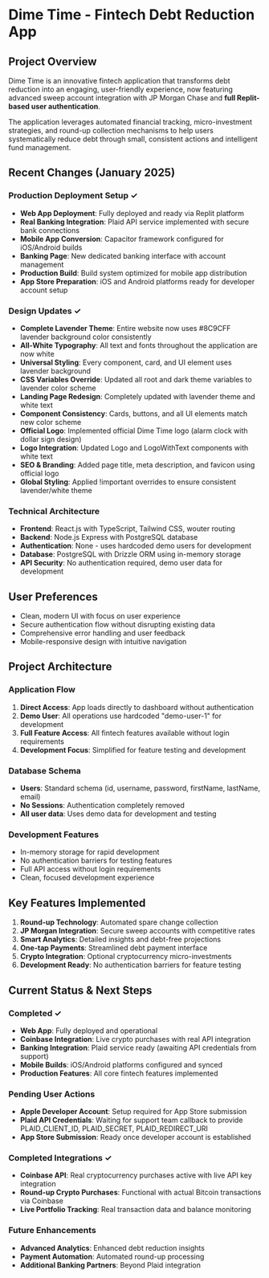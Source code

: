 # Dime Time - Fintech Debt Reduction App

## Project Overview
Dime Time is an innovative fintech application that transforms debt reduction into an engaging, user-friendly experience, now featuring advanced sweep account integration with JP Morgan Chase and **full Replit-based user authentication**.

The application leverages automated financial tracking, micro-investment strategies, and round-up collection mechanisms to help users systematically reduce debt through small, consistent actions and intelligent fund management.

## Recent Changes (January 2025)

### Production Deployment Setup ✓
- **Web App Deployment**: Fully deployed and ready via Replit platform
- **Real Banking Integration**: Plaid API service implemented with secure bank connections
- **Mobile App Conversion**: Capacitor framework configured for iOS/Android builds
- **Banking Page**: New dedicated banking interface with account management
- **Production Build**: Build system optimized for mobile app distribution
- **App Store Preparation**: iOS and Android platforms ready for developer account setup

### Design Updates ✓
- **Complete Lavender Theme**: Entire website now uses #8C9CFF lavender background color consistently
- **All-White Typography**: All text and fonts throughout the application are now white
- **Universal Styling**: Every component, card, and UI element uses lavender background
- **CSS Variables Override**: Updated all root and dark theme variables to lavender color scheme
- **Landing Page Redesign**: Completely updated with lavender theme and white text
- **Component Consistency**: Cards, buttons, and all UI elements match new color scheme
- **Official Logo**: Implemented official Dime Time logo (alarm clock with dollar sign design)
- **Logo Integration**: Updated Logo and LogoWithText components with white text
- **SEO & Branding**: Added page title, meta description, and favicon using official logo
- **Global Styling**: Applied !important overrides to ensure consistent lavender/white theme

### Technical Architecture
- **Frontend**: React.js with TypeScript, Tailwind CSS, wouter routing
- **Backend**: Node.js Express with PostgreSQL database
- **Authentication**: None - uses hardcoded demo users for development
- **Database**: PostgreSQL with Drizzle ORM using in-memory storage
- **API Security**: No authentication required, demo user data for development

## User Preferences
- Clean, modern UI with focus on user experience
- Secure authentication flow without disrupting existing data
- Comprehensive error handling and user feedback
- Mobile-responsive design with intuitive navigation

## Project Architecture

### Application Flow
1. **Direct Access**: App loads directly to dashboard without authentication
2. **Demo User**: All operations use hardcoded "demo-user-1" for development
3. **Full Feature Access**: All fintech features available without login requirements
4. **Development Focus**: Simplified for feature testing and development

### Database Schema
- **Users**: Standard schema (id, username, password, firstName, lastName, email)
- **No Sessions**: Authentication completely removed
- **All user data**: Uses demo data for development and testing

### Development Features
- In-memory storage for rapid development
- No authentication barriers for testing features
- Full API access without login requirements
- Clean, focused development experience

## Key Features Implemented
1. **Round-up Technology**: Automated spare change collection
2. **JP Morgan Integration**: Secure sweep accounts with competitive rates
3. **Smart Analytics**: Detailed insights and debt-free projections
4. **One-tap Payments**: Streamlined debt payment interface
5. **Crypto Integration**: Optional cryptocurrency micro-investments
6. **Development Ready**: No authentication barriers for feature testing

## Current Status & Next Steps

### Completed ✓
- **Web App**: Fully deployed and operational
- **Coinbase Integration**: Live crypto purchases with real API integration
- **Banking Integration**: Plaid service ready (awaiting API credentials from support)
- **Mobile Builds**: iOS/Android platforms configured and synced
- **Production Features**: All core fintech features implemented

### Pending User Actions
- **Apple Developer Account**: Setup required for App Store submission
- **Plaid API Credentials**: Waiting for support team callback to provide PLAID_CLIENT_ID, PLAID_SECRET, PLAID_REDIRECT_URI
- **App Store Submission**: Ready once developer account is established

### Completed Integrations ✓
- **Coinbase API**: Real cryptocurrency purchases active with live API key integration
- **Round-up Crypto Purchases**: Functional with actual Bitcoin transactions via Coinbase
- **Live Portfolio Tracking**: Real transaction data and balance monitoring

### Future Enhancements
- **Advanced Analytics**: Enhanced debt reduction insights
- **Payment Automation**: Automated round-up processing
- **Additional Banking Partners**: Beyond Plaid integration